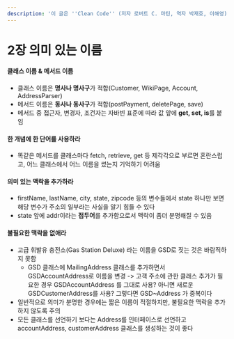 ```yaml
---
description: '이 글은 ''Clean Code'' (저자 로버트 C. 마틴, 역자 박재호, 이해영)'' 책 내용 중 일부를 정리한 글입니다.'
---
```


# 2장 의미 있는 이름

#### 클래스 이름 & 메서드 이름

* 클래스 이름은 **명사나 명사구**가 적합\(Customer, WikiPage, Account, AddressParser\)
* 메서드 이름은 **동사나 동사구**가 적합\(postPayment, deletePage, save\)
* 메서드 중 접근자, 변경자, 조건자는 자바빈 표준에 따라 값 앞에 **get, set, is**를 붙임

#### 한 개념에 한 단어를 사용하라

* 똑같은 메서드를 클래스마다 fetch, retrieve, get 등 제각각으로 부르면 혼란스럽고, 어느 클래스에서 어느 이름을 썼는지 기억하기 어려움

#### 의미 있는 맥락을 추가하라

* firstName, lastName, city, state, zipcode 등의 변수들에서 state 하나만 보면 해당 변수가 주소의 일부라는 사실을 알기 힘들 수 있다
* state 앞에 addr이라는 **접두어**를 추가함으로서 맥락이 좀더 분명해질 수 있음

#### 불필요한 맥락을 없애라

* 고급 휘발유 충전소\(Gas Station Deluxe\) 라는 이름을 GSD로 짓는 것은 바람직하지 못함
  * GSD 클래스에 MailingAddress 클래스를 추가하면서 GSDAccountAddress로 이름을 변경  -&gt; 고객 주소에 관한 클래스 추가가 필요한 경우 GSDAccountAddress 를 그대로 사용? 아니면 새로운 GSDCustomerAddress를 사용? 그렇다면 GSD~Address 가 중복이다
* 일반적으로 의미가 분명한 경우에는 짧은 이름이 적절하지만, 불필요한 맥락을 추가하지 않도록 주의
* 모든 클래스를 선언하기 보다는 Address를 인터페이스로 선언하고 accountAddress, customerAddress 클래스를 생성하는 것이 좋다

